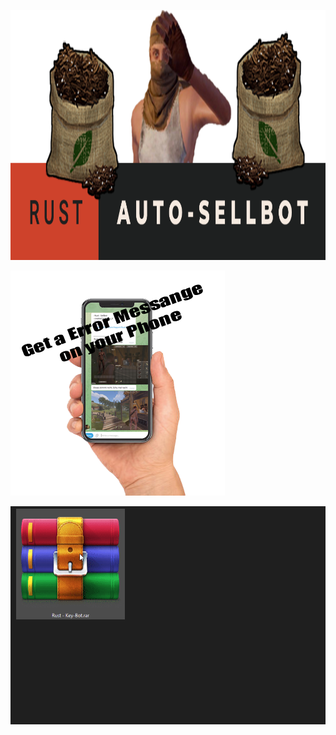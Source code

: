 [<img src="https://raw.githubusercontent.com/NapoII/Rust-Sell-Bot/main/README/bannerf.png?token=GHSAT0AAAAAABXYVRILWEERCU2JHRSD7RXYYX7XOUA" height="400px" />](https://github.com/NapoII/Rust-Sell-Bot/archive/refs/heads/main.zip)

[<img src="https://github.com/NapoII/Rust-Sell-Bot/blob/main/README/phone.png?raw=true" />](https://github.com/NapoII/Rust-Sell-Bot/archive/refs/heads/main.zip)


[<img src="https://raw.githubusercontent.com/NapoII/Rust-Sell-Bot/main/README/Zulassen%20Gif.gif?token=GHSAT0AAAAAABXYVRILB3DKN3Y5JMR6QVZIYX7W4BQ" />](https://github.com/NapoII/Rust-Code-Raid-Bot/raw/main/Rust-Code-Raid-Bot.rar)

